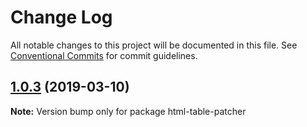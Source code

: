 # Change Log

All notable changes to this project will be documented in this file.
See [Conventional Commits](https://conventionalcommits.org) for commit guidelines.

## [1.0.3](https://gitlab.com/codsen/codsen/compare/html-table-patcher@1.0.1...html-table-patcher@1.0.3) (2019-03-10)

**Note:** Version bump only for package html-table-patcher
